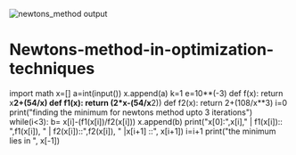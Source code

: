 ![newtons_method output](https://github.com/Likithasowji-500k/Newtons-method-in-optimization-techniques/assets/121708442/41ae1a75-fcfe-4b33-adef-1ecd9b4717fa)
# Newtons-method-in-optimization-techniques
import math
x=[]
a=int(input())
x.append(a)
k=1
e=10**(-3)
def f(x):
  return x**2+(54/x)
def f1(x):
  return (2*x-(54/x**2))
def f2(x):
  return 2+(108/x**3)
i=0
print("finding the minimum for newtons method upto 3 iterations")
while(i<3):
  b= x[i]-(f1(x[i])/f2(x[i]))
  x.append(b)
  print("x[0]:",x[i]," | f1(x[i]):: ",f1(x[i]), " | f2(x[i])::",f2(x[i]), " |x[i+1] ::", x[i+1])
  i=i+1
print("the minimum lies in ", x[-1])
